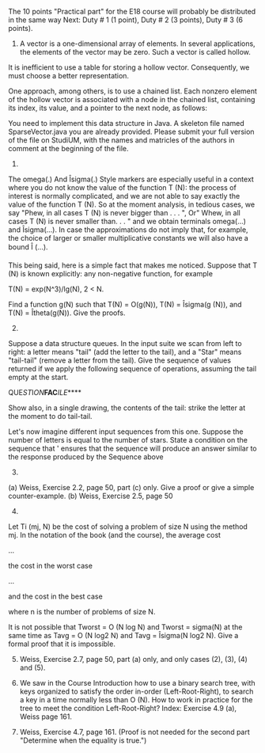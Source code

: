 The 10 points "Practical part" for the E18 course will probably be distributed in the same way
Next: Duty # 1 (1 point), Duty # 2 (3 points), Duty # 3 (6 points).


1. A vector is a one-dimensional array of elements. In several applications, the
elements of the vector may be zero. Such a vector is called hollow.

It is inefficient to use a table for storing a hollow vector. Consequently, we must choose a better representation.

One approach, among others, is to use a chained list. Each nonzero element of the hollow vector is associated with
a node in the chained list, containing its index, its value, and a pointer to the
next node, as follows:

You need to implement this data structure in Java. A skeleton file named SparseVector.java
you are already provided. Please submit your full version of the file on StudiUM, with the names
and matricles of the authors in comment at the beginning of the file.

1.

The omega(.) And Îsigma(.) Style markers are especially useful in a context where you do not know
the value of the function T (N): the process of interest is normally complicated,
and we are not able to say exactly the value of the function T (N). So at the moment
analysis, in tedious cases, we say "Phew, in all cases T (N) is never
bigger than . . . ", Or" Whew, in all cases T (N) is never smaller than. . . "
and we obtain terminals omega(...) and Îsigma(...). In case the approximations do not imply
that, for example, the choice of larger or smaller multiplicative constants we
will also have a bound Î (...).

This being said, here is a simple fact that makes me noticed. Suppose that T (N) is
known explicitly: any non-negative function, for example

T(N) = exp(N^3)/lg(N), 2 < N.

Find a function g(N) such that T(N) = O(g(N)), T(N) = Îsigma(g (N)), and T(N) =
Îtheta(g(N)). Give the proofs.

2.

Suppose a data structure queues. In the input suite we scan from
left to right: a letter means "tail" (add the letter to the tail), and a
"Star" means "tail-tail" (remove a letter from the tail). Give the sequence of
values returned if we apply the following sequence of operations, assuming the tail
empty at the start.

QUE*ST*I*ON***FAC***ILE*****

Show also, in a single drawing, the contents of the tail: strike the letter at the moment
to do tail-tail.

Let's now imagine different input sequences from this one. Suppose the
number of letters is equal to the number of stars. State a condition on the sequence that '
ensures that the sequence will produce an answer similar to the response produced by the
Sequence above

3.

(a) Weiss, Exercise 2.2, page 50, part (c) only. Give a proof or give a
simple counter-example.
(b) Weiss, Exercise 2.5, page 50

4.

Let Ti (mj, N) be the cost of solving a problem of size N using the method mj. In
the notation of the book (and the course), the average cost

...


the cost in the worst case

...

and the cost in the best case

where n is the number of problems of size N.

It is not possible that Tworst = O (N log N) and Tworst = sigma(N) at the same time as Tavg =
O (N log2 N) and Tavg = Îsigma(N log2 N). Give a formal proof that it is impossible.

5. Weiss, Exercise 2.7, page 50, part (a) only, and only cases (2), (3), (4) and (5).

6. We saw in the Course Introduction how to use a binary search tree,
with keys organized to satisfy the order in-order (Left-Root-Right), to search
a key in a time normally less than O (N). How to work in practice
for the tree to meet the condition Left-Root-Right? Index: Exercise 4.9 (a),
Weiss page 161.

7. Weiss, Exercise 4.7, page 161. (Proof is not needed for the second part
"Determine when the equality is true.")

